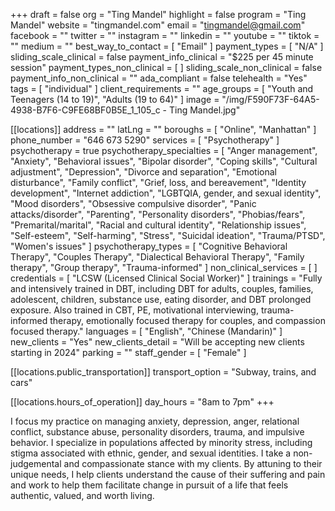 +++
draft = false
org = "Ting Mandel"
highlight = false
program = "Ting Mandel"
website = "tingmandel.com"
email = "tingmandel@gmail.com"
facebook = ""
twitter = ""
instagram = ""
linkedin = ""
youtube = ""
tiktok = ""
medium = ""
best_way_to_contact = [ "Email" ]
payment_types = [ "N/A" ]
sliding_scale_clinical = false
payment_info_clinical = "$225 per 45 minute session"
payment_types_non_clinical = [ ]
sliding_scale_non_clinical = false
payment_info_non_clinical = ""
ada_compliant = false
telehealth = "Yes"
tags = [ "individual" ]
client_requirements = ""
age_groups = [ "Youth and Teenagers (14 to 19)", "Adults (19 to 64)" ]
image = "/img/F590F73F-64A5-4938-B7F6-C9FE68BF0B5E_1_105_c - Ting Mandel.jpg"

[[locations]]
address = ""
latLng = ""
boroughs = [ "Online", "Manhattan" ]
phone_number = "646 673 5290"
services = [ "Psychotherapy" ]
psychotherapy = true
psychotherapy_specialties = [
  "Anger management",
  "Anxiety",
  "Behavioral issues",
  "Bipolar disorder",
  "Coping skills",
  "Cultural adjustment",
  "Depression",
  "Divorce and separation",
  "Emotional disturbance",
  "Family conflict",
  "Grief, loss, and bereavement",
  "Identity development",
  "Internet addiction",
  "LGBTQIA, gender, and sexual identity",
  "Mood disorders",
  "Obsessive compulsive disorder",
  "Panic attacks/disorder",
  "Parenting",
  "Personality disorders",
  "Phobias/fears",
  "Premarital/marital",
  "Racial and cultural identity",
  "Relationship issues",
  "Self-esteem",
  "Self-harming",
  "Stress",
  "Suicidal ideation",
  "Trauma/PTSD",
  "Women's issues"
]
psychotherapy_types = [
  "Cognitive Behavioral Therapy",
  "Couples Therapy",
  "Dialectical Behavioral Therapy",
  "Family therapy",
  "Group therapy",
  "Trauma-informed"
]
non_clinical_services = [ ]
credentials = [ "LCSW (Licensed Clinical Social Worker)" ]
trainings = "Fully and intensively trained in DBT, including DBT for adults, couples, families, adolescent, children, substance use, eating disorder, and DBT prolonged exposure.  Also trained in CBT, PE, motivational interviewing, trauma-informed therapy, emotionally focused therapy for couples, and compassion focused therapy."
languages = [ "English", "Chinese (Mandarin)" ]
new_clients = "Yes"
new_clients_detail = "Will be accepting new clients starting in 2024"
parking = ""
staff_gender = [ "Female" ]

  [[locations.public_transportation]]
  transport_option = "Subway, trains, and cars"

  [[locations.hours_of_operation]]
  day_hours = "8am to 7pm"
+++


I focus my practice on managing anxiety, depression, anger, relational conflict, substance abuse, personality disorders, trauma, and impulsive behavior. I specialize in populations affected by minority stress, including stigma associated with ethnic, gender, and sexual identities. I take a non-judgemental and compassionate stance with my clients. By attuning to their unique needs, I help clients understand the cause of their suffering and pain and work to help them facilitate change in pursuit of a life that feels authentic, valued, and worth living.

